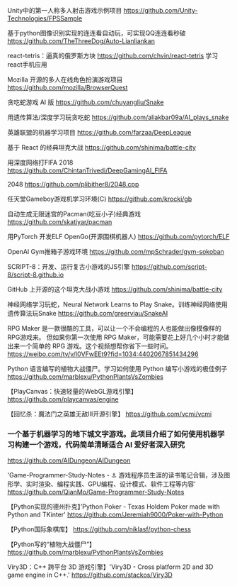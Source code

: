 Unity中的第一人称多人射击游戏示例项目
https://github.com/Unity-Technologies/FPSSample

基于python图像识别实现的连连看自动玩，可实现QQ连连看秒破
https://github.com/TheThreeDog/Auto-Lianliankan

react-tetris：逼真的俄罗斯方块
https://github.com/chvin/react-tetris 学习react手机应用

Mozilla 开源的多人在线角色扮演游戏项目
https://github.com/mozilla/BrowserQuest

贪吃蛇游戏 AI 版
https://github.com/chuyangliu/Snake

用遗传算法/深度学习玩贪吃蛇
https://github.com/aliakbar09a/AI_plays_snake

英雄联盟的机器学习项目
https://github.com/farzaa/DeepLeague

基于 React 的经典坦克大战
​https://github.com/shinima/battle-city

用深度网络打FIFA 2018
https://github.com/ChintanTrivedi/DeepGamingAI_FIFA

2048
https://github.com/plibither8/2048.cpp

任天堂Gameboy游戏机学习环境(C)
https://github.com/krocki/gb

自动生成无限迷宫的Pacman(吃豆小子)经典游戏
https://github.com/skatiyar/pacman

用PyTorch 开发ELF OpenGo(开源围棋机器人)
https://github.com/pytorch/ELF


OpenAI Gym推箱子游戏环境
https://github.com/mpSchrader/gym-sokoban


SCRIPT-8：开发、运行复古小游戏的JS引擎
https://github.com/script-8/script-8.github.io

GitHub 上开源的这个坦克大战小游戏
https://github.com/shinima/battle-city

神经网络学习玩蛇，Neural Network Learns to Play Snake。训练神经网络使用遗传算法玩Snake
https://github.com/greerviau/SnakeAI

RPG Maker 是一款很酷的工具，可以让一个不会编程的人也能做出像模像样的RPG游戏来。
但如果你第一次使用 RPG Maker，可能需要花上好几个小时才能做出来一个简单的 RPG 游戏。这个视频想帮你省下一些时间。
https://weibo.com/tv/v/I0VFwEEt9?fid=1034:4402067851434296

Python 语言编写的植物大战僵尸。学习如何使用 Python 编写小游戏的极佳例子
https://github.com/marblexu/PythonPlantsVsZombies

【PlayCanvas：快速轻量的WebGL游戏引擎】
https://github.com/playcanvas/engine

【回忆杀：魔法门之英雄无敌III开源引擎】
https://github.com/vcmi/vcmi

### 一个基于机器学习的地下城文字游戏。此项目介绍了如何使用机器学习构建一个游戏，代码简单清晰适合 AI 爱好者深入研究
https://github.com/AIDungeon/AIDungeon

'Game-Programmer-Study-Notes - ⚓️ 游戏程序员生涯的读书笔记合辑，涉及图形学、实时渲染、编程实践、GPU编程、设计模式、软件工程等内容' 
https://github.com/QianMo/Game-Programmer-Study-Notes

【Python实现的德州扑克】’Python Poker - Texas Holdem Poker made with Python and TKinter' 
https://github.com/Jeremiah9000/Poker-with-Python

【Python国际象棋库】
https://github.com/niklasf/python-chess

【Python写的“植物大战僵尸”】
https://github.com/marblexu/PythonPlantsVsZombies

Viry3D：C++ 跨平台 3D 游戏引擎】'Viry3D - Cross platform 2D and 3D game engine in C++.'
https://github.com/stackos/Viry3D